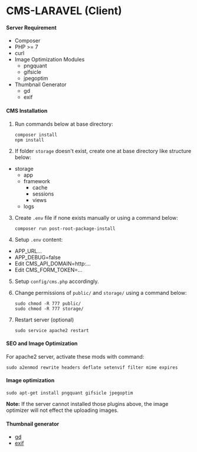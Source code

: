 # CMS-LARAVEL (Client)

#### Server Requirement
* Composer
* PHP >= 7
* curl
* Image Optimization Modules
    * pngquant
    * gifsicle
    * jpegoptim
* Thumbnail Generator    
    * gd
    * exif

#### CMS Installation

1. Run commands below at base directory:  

    ```
    composer install
    npm install
    ```  
2. If folder `storage` doesn't exist, create one at base directory like structure below:
* storage
    * app
    * framework
        * cache
        * sessions
        * views
    * logs
3. Create `.env` file if none exists manually or using a command below:  

    ```
    composer run post-root-package-install
    ```  
4. Setup `.env` content:
* APP_URL...
* APP_DEBUG=false
* Edit CMS_API_DOMAIN=http:...
* Edit CMS_FORM_TOKEN=...
5. Setup `config/cms.php` accordingly.
6. Change permissions of `public/` and `storage/` using a command below:  

    ```
    sudo chmod -R 777 public/
    sudo chmod -R 777 storage/
    ```  
7. Restart server (optional)  

    ```
    sudo service apache2 restart
    ```

#### SEO and Image Optimization
For apache2 server, activate these mods with command:
```
sudo a2enmod rewrite headers deflate setenvif filter mime expires
```

#### Image optimization
```
sudo apt-get install pngquant gifsicle jpegoptim
```
**Note:** If the server cannot installed those plugins above, the image optimizer will not effect the uploading images.

#### Thumbnail generator
* [gd](http://php.net/manual/en/image.installation.php)
* [exif](http://php.net/manual/en/exif.installation.php)